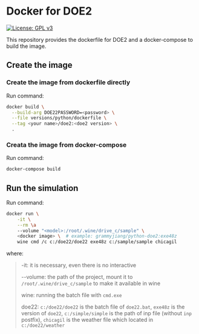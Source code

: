 # Docker for DOE2

[![License: GPL v3](https://img.shields.io/badge/License-GPLv3-blue.svg)](https://www.gnu.org/licenses/gpl-3.0)
   
This repository provides the dockerfile for DOE2 and a docker-compose to build
the image.

## Create the image

### Create the image from dockerfile directly

Run command:
```bash
docker build \
  --build-arg DOE22PASSWORD=<password> \
  --file versions/python/dockerfile \
  --tag <your name>/doe2:<doe2 version> \
  .
```

### Creata the image from docker-compose

Run command:
```bash
docker-compose build
```

## Run the simulation

Run command:
```bash
docker run \
    -it \
    --rm \a
    --volume "<model>:/root/.wine/drive_c/sample" \
    <docker image> \  # example: grammyjiang/python-doe2:exe48z
    wine cmd /c c:/doe22/doe22 exe48z c:/sample/sample chicagil
```
where:

> -it: it is necessary, even there is no interactive
>
> --volume: the path of the project, mount it to `/root/.wine/drive_c/sample` to make it available in wine
>
> wine: running the batch file with `cmd.exe`
>
> doe22: `c:/doe22/doe22` is the batch file of `doe22.bat`, `exe48z` is the version of `doe22`, `c:/simple/simple` is the path of inp file (without `inp` postfix), `chicagil` is the weather file which located in `c:/doe22/weather`
